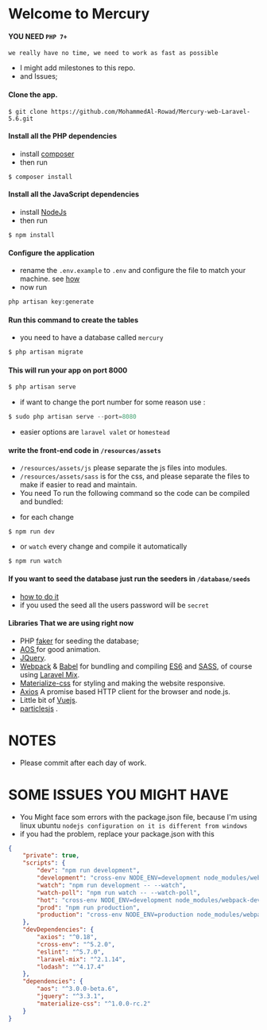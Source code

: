 # Welcome to Mercury
#### YOU NEED `PHP 7+`
`we really have no time, we need to work as fast as possible`
* I might add milestones to this repo.
* and Issues;
#### Clone the app.
```git 
$ git clone https://github.com/MohammedAl-Rowad/Mercury-web-Laravel-5.6.git
```
#### Install all the PHP dependencies
* install [composer](https://getcomposer.org/download/)
* then run 
``` composer
$ composer install
```
#### Install all the JavaScript dependencies 
* install [NodeJs](https://nodejs.org/en/download/) 
* then run
``` npm
$ npm install
```
#### Configure the application
 - rename the `.env.example` to `.env` and configure the file to match your machine. see [how](https://laravel.com/docs/5.6/configuration)
 - now run
```cmd
php artisan key:generate 
```
#### Run this command to create the tables
* you need to have a database called `mercury`
```php 
$ php artisan migrate
```
#### This will run your app on port 8000
```php
$ php artisan serve
```
- if want to change the port number for some reason use : 
```php
$ sudo php artisan serve --port=8080
```
- easier options are  `laravel valet` or `homestead`
 
#### write the front-end code in `/resources/assets`
- `/resources/assets/js` please separate the js files into modules.
- `/resources/assets/sass` is for the css, and please separate the files to make if easier to read and maintain.
- You need To run the following command so the code can be compiled and bundled:
* for each change
```npm
$ npm run dev
```
* or `watch` every change and compile it automatically
```
$ npm run watch
```
#### If you want to seed the database just run the seeders in `/database/seeds`
* [how to do it](https://laravel.com/docs/5.6/seeding) 
* if you used the seed all the users password will be `secret`
#### Libraries That we are using right now
- PHP [faker](https://github.com/fzaninotto/Faker) for seeding the database;
- [AOS ](https://michalsnik.github.io/aos/) for good animation.
- [JQuery](https://jquery.com/).
- [Webpack](https://webpack.js.org/) & [Babel](https://babeljs.io/) for bundling and compiling [ES6](http://es6-features.org/#Constants) and [SASS](https://sass-lang.com/), of course using [Laravel Mix](https://laravel.com/docs/5.7/mix).
- [Materialize-css](https://materializecss.com/) for styling and making the website responsive.
- [Axios](https://github.com/axios/axios) A promise based HTTP client for the browser and node.js.
- Little bit of [Vuejs](https://vuejs.org/).
- [particlesjs](https://vincentgarreau.com/particles.js/) .
# NOTES 
* Please commit after each day of work.
# SOME ISSUES YOU MIGHT HAVE 
* You Might face som errors with the package.json file, because I'm using linux ubuntu `nodejs configuration on it is different from windows`
* if you had the problem, replace your package.json with this
```json
{
    "private": true,
    "scripts": {
        "dev": "npm run development",
        "development": "cross-env NODE_ENV=development node_modules/webpack/bin/webpack.js --progress --hide-modules --config=node_modules/laravel-mix/setup/webpack.config.js",
        "watch": "npm run development -- --watch",
        "watch-poll": "npm run watch -- --watch-poll",
        "hot": "cross-env NODE_ENV=development node_modules/webpack-dev-server/bin/webpack-dev-server.js --inline --hot --config=node_modules/laravel-mix/setup/webpack.config.js",
        "prod": "npm run production",
        "production": "cross-env NODE_ENV=production node_modules/webpack/bin/webpack.js --no-progress --hide-modules --config=node_modules/laravel-mix/setup/webpack.config.js"
    },
    "devDependencies": {
        "axios": "^0.18",
        "cross-env": "^5.2.0",
        "eslint": "^5.7.0",
        "laravel-mix": "^2.1.14",
        "lodash": "^4.17.4"
    },
    "dependencies": {
        "aos": "^3.0.0-beta.6",
        "jquery": "^3.3.1",
        "materialize-css": "^1.0.0-rc.2"
    }
}
```
